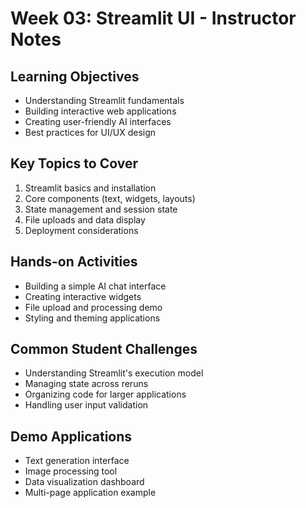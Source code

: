 # Week 03: Streamlit UI - Instructor Notes

## Learning Objectives
- Understanding Streamlit fundamentals
- Building interactive web applications
- Creating user-friendly AI interfaces
- Best practices for UI/UX design

## Key Topics to Cover
1. Streamlit basics and installation
2. Core components (text, widgets, layouts)
3. State management and session state
4. File uploads and data display
5. Deployment considerations

## Hands-on Activities
- Building a simple AI chat interface
- Creating interactive widgets
- File upload and processing demo
- Styling and theming applications

## Common Student Challenges
- Understanding Streamlit's execution model
- Managing state across reruns
- Organizing code for larger applications
- Handling user input validation

## Demo Applications
- Text generation interface
- Image processing tool
- Data visualization dashboard
- Multi-page application example 